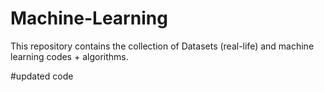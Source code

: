 # Machine-Learning
This repository contains the collection of Datasets (real-life) and machine learning codes + algorithms.

#updated code
